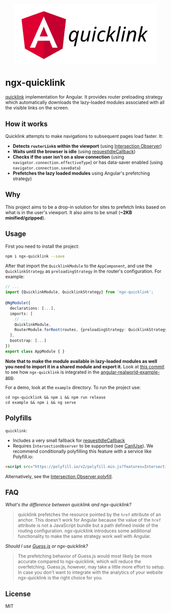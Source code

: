 <p align="center">
  <img src="logos/logo.svg" width="450px">
</div>

# ngx-quicklink

[quicklink](https://github.com/GoogleChromeLabs/quicklink) implementation for Angular. It provides router preloading strategy which automatically downloads the lazy-loaded modules associated with all the visible links on the screen.

## How it works

Quicklink attempts to make navigations to subsequent pages load faster. It:

* **Detects `routerLink`s within the viewport** (using [Intersection Observer](https://developer.mozilla.org/en-US/docs/Web/API/Intersection_Observer_API))
* **Waits until the browser is idle** (using [requestIdleCallback](https://developer.mozilla.org/en-US/docs/Web/API/Window/requestIdleCallback))
* **Checks if the user isn't on a slow connection** (using `navigator.connection.effectiveType`) or has data-saver enabled (using `navigator.connection.saveData`)
* **Prefetches the lazy loaded modules** using Angular's prefetching strategy)

## Why

This project aims to be a drop-in solution for sites to prefetch links based on what is in the user's viewport. It also aims to be small (**~2KB minified/gzipped**).

## Usage

First you need to install the project:

```bash
npm i ngx-quicklink --save
```

After that import the `QuicklinkModule` to the `AppComponent`, and use the `QuicklinkStrategy` as `preloadingStrategy` in the router's configuration. For example:

```ts
// ...
import {QuicklinkModule, QuicklinkStrategy} from 'ngx-quicklink';

@NgModule({
  declarations: [...],
  imports: [
    // ...
    QuicklinkModule,
    RouterModule.forRoot(routes, {preloadingStrategy: QuicklinkStrategy}),
  ],
  bootstrap: [...]
})
export class AppModule { }
```

**Note that to make the module available in lazy-loaded modules as well you need to import it in a shared module and export it.** Look at [this commit](https://github.com/mgechev/angular-realworld-example-app-qucklink/commit/33ea101c7d84bb5ca086f107148bbc958659f83f) to see how `ngx-quicklink` is integrated in the [angular-realworld-example-app](https://github.com/gothinkster/angular-realworld-example-app).

For a demo, look at the `example` directory. To run the project use:

```
cd ngx-quicklink && npm i && npm run release
cd example && npm i && ng serve
```

## Polyfills

`quicklink`:

* Includes a very small fallback for [requestIdleCallback](https://developer.mozilla.org/en-US/docs/Web/API/Window/requestIdleCallback)
* Requires `IntersectionObserver` to be supported (see [CanIUse](https://caniuse.com/#feat=intersectionobserver)). We recommend conditionally polyfilling this feature with a service like Polyfill.io:

```html
<script src="https://polyfill.io/v2/polyfill.min.js?features=IntersectionObserver"></script>
```

Alternatively, see the [Intersection Observer polyfill](https://github.com/w3c/IntersectionObserver/tree/master/polyfill).

## FAQ

*What's the difference between quicklink and ngx-quicklink?*

>quicklink prefetches the resource pointed by the `href` attribute of an anchor. This doesn't work for Angular because the value of the `href` attribute is not a JavaScript bundle but a path defined inside of the routing configuration. ngx-quicklink introduces some additional functionality to make the same strategy work well with Angular.

*Should I use [Guess.js](https://github.com/guess-js/guess) or ngx-quicklink?*

>The prefetching behavior of Guess.js would most likely be more accurate compared to ngx-quicklink, which will reduce the overfetching. Guess.js, however, may take a little more effort to setup. In case you don't want to integrate with the analytics of your website ngx-quicklink is the right choice for you.

## License

MIT

